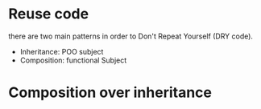 # Reuse code
there are two main patterns in order to Don't Repeat Yourself (DRY code).
- Inheritance: POO subject
- Composition: functional Subject

# Composition over inheritance 